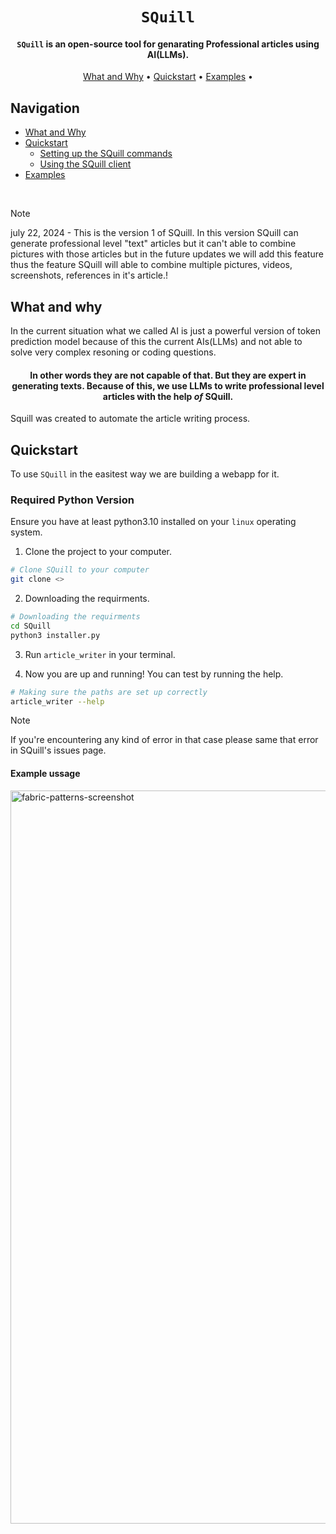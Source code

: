 <div align="center">


# `SQuill`

<p class="align center">
<h4><code>SQuill</code> is an open-source tool for genarating Professional articles using AI(LLMs).</h4>
</p>

[What and Why](#what-and-why) •
[Quickstart](#quickstart) •
[Examples](#examples) •

</div>

## Navigation

- [What and Why](#what-and-why)
- [Quickstart](#quickstart)
  - [Setting up the SQuill commands](#setting-up-the-SQuill-commands)
  - [Using the SQuill client](#using-the-SQuill-client)
- [Examples](#examples)

<br />

> [!NOTE]
> july 22, 2024 - This is the version 1 of SQuill. In this version SQuill can generate professional level "text" articles but it can't able to combine pictures with those articles but in the future updates we will add this feature thus the feature SQuill will able to combine multiple pictures, videos, screenshots, references in it's article.!

## What and why

In the current situation what we called AI is just a powerful version of token prediction model because of this the current AIs(LLMs) and not able to solve very complex resoning or coding questions.

<div align="center">
<h4>In other words they are not capable of that. But they are expert in generating texts. Because of this, we use LLMs to write professional level articles with the help <em>of</em> SQuill.</h4>
</div>

Squill was created to automate the article writing process.

## Quickstart

To use `SQuill` in the easitest way we are building a webapp for it.

### Required Python Version
Ensure you have at least python3.10 installed on your `linux` operating system.

1. Clone the project to your computer.

```bash
# Clone SQuill to your computer
git clone <>
```

2. Downloading the requirments.

```bash
# Downloading the requirments
cd SQuill
python3 installer.py
```

3. Run `article_writer` in your terminal.

4. Now you are up and running! You can test by running the help.

```bash
# Making sure the paths are set up correctly
article_writer --help
```

> [!NOTE]
> If you're encountering any kind of error in that case please same that error in SQuill's issues page.

#### Example ussage

<img width="1173" alt="fabric-patterns-screenshot" src="https://github.com/danielmiessler/fabric/assets/50654/9186a044-652b-4673-89f7-71cf066f32d8">
